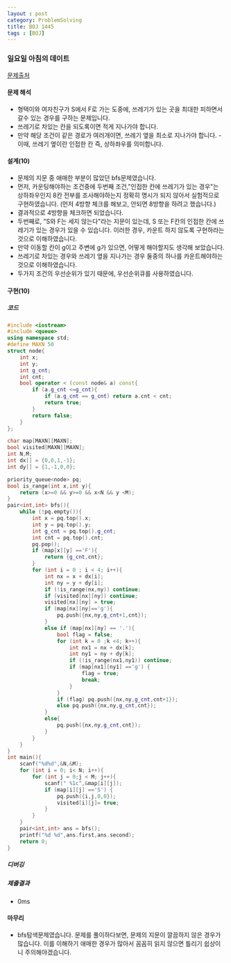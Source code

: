 ```yaml
---
layout : post
category: ProblemSolving
title: BOJ 1445
tags : [BOJ]
---
```

### 일요일 아침의 데이트

[문제출처](https://www.acmicpc.net/problem/1445)

#### 문제 해석
  
- 형택이와 여자친구가 S에서 F로 가는 도중에, 쓰레기가 있는 곳을 최대한 피하면서 갈수 있는 경우를 구하는 문제입니다.
- 쓰레기로 차있는 칸을 되도록이면 적게 지나가야 합니다.
- 만약 해당 조건이 같은 경로가 여러개이면, 쓰레기 옆을 최소로 지나가야 합니다.
-이때, 쓰레기 옆이란 인접한 칸 즉, 상하좌우를 의미합니다.

#### 설계(10)

- 문제의 지문 중 애매한 부분이 많았던 bfs문제였습니다.
- 먼저, 카운팅해야하는 조건중에 두번째 조건,"인접한 칸에 쓰레기가 있는 경우"는 상하좌우인지 8칸 전부를 조사해야하는지 정확히 명시가 되지 않아서 실험적으로 구현하였습니다. (먼저 4방향 체크를 해보고, 안되면 8방향을 하려고 했습니다.)
- 결과적으로 4방향을 체크하면 되었습니다.
- 두번째로, "S와 F는 세지 않는다"라는 지문이 있는데, S 또는 F칸의 인접한 칸에 쓰레기가 있는 경우가 있을 수 있습니다. 이러한 경우, 카운트 하지 않도록 구현하라는 것으로 이해하였습니다.
- 만약 이동할 칸이 g이고 주변에 g가 있으면, 어떻게 해야할지도 생각해 보았습니다.
- 쓰레기로 차있는 경우와 쓰레기 옆을 지나가는 경우 둘중의 하나를 카운트해야하는 것으로 이해하였습니다.
- 두가지 조건의 우선순위가 있기 때문에, 우선순위큐를 사용하였습니다.

#### 구현(10)

##### 코드

```cpp
#include <iostream>
#include <queue>
using namespace std;
#define MAXN 50
struct node{
    int x;
    int y;
    int g_cnt;
    int cnt;
    bool operator < (const node& a) const{
        if (a.g_cnt <=g_cnt){
            if (a.g_cnt == g_cnt) return a.cnt < cnt;
            return true;
        }
        return false;
    }
};

char map[MAXN][MAXN];
bool visited[MAXN][MAXN];
int N,M;
int dx[] = {0,0,1,-1};
int dy[] = {1,-1,0,0};

priority_queue<node> pq;
bool is_range(int x,int y){
    return (x>=0 && y>=0 && x<N && y <M);
}
pair<int,int> bfs(){
    while (!pq.empty()){
        int x = pq.top().x;
        int y = pq.top().y;
        int g_cnt = pq.top().g_cnt;
        int cnt = pq.top().cnt;
        pq.pop();
        if (map[x][y] =='F'){
            return {g_cnt,cnt};
        }
        for (int i = 0 ; i < 4; i++){
            int nx = x + dx[i];
            int ny = y + dy[i];
            if (!is_range(nx,ny)) continue;
            if (visited[nx][ny]) continue;
            visited[nx][ny] = true;
            if (map[nx][ny]=='g'){
                pq.push({nx,ny,g_cnt+1,cnt});
            }
            else if (map[nx][ny] == '.'){
                bool flag = false;
                for (int k = 0 ;k <4; k++){
                    int nx1 = nx + dx[k];
                    int ny1 = ny + dy[k];
                    if (!is_range(nx1,ny1)) continue;
                    if (map[nx1][ny1] =='g') {
                        flag = true;
                        break;
                    }
                }
                if (flag) pq.push({nx,ny,g_cnt,cnt+1});
                else pq.push({nx,ny,g_cnt,cnt});
            }
            else{
                pq.push({nx,ny,g_cnt,cnt});
            }
        }
    }
}
int main(){
    scanf("%d%d",&N,&M);
    for (int i = 0; i< N; i++){
        for (int j = 0;j < M; j++){
            scanf(" %1c",&map[i][j]);
            if (map[i][j] =='S') {
                pq.push({i,j,0,0});
                visited[i][j]= true;
            }
        }
    }
    pair<int,int> ans = bfs();
    printf("%d %d",ans.first,ans.second);
    return 0;
}
```

##### 디버깅

##### 제출결과

- 0ms

#### 마무리

- bfs탐색문제였습니다. 문제를 풀이하다보면, 문제의 지문이 깔끔하지 않은 경우가 많습니다. 이를 이해하기 애매한 경우가 많아서 꼼꼼히 읽지 않으면 틀리기 쉽상이니 주의해야겠습니다.
